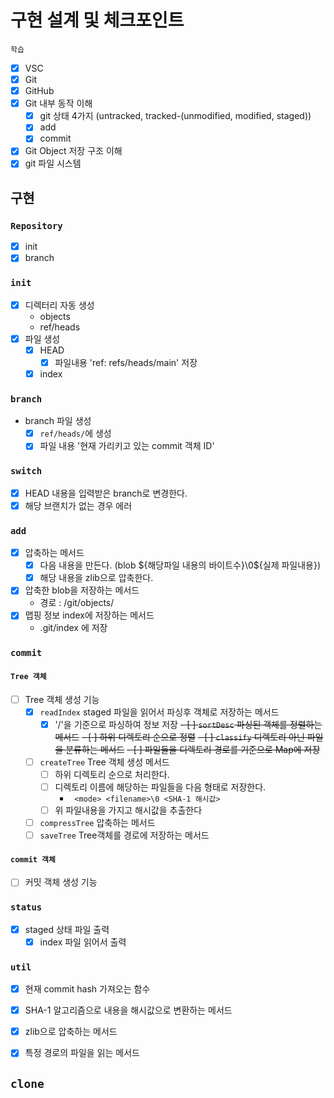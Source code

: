 # 구현 설계 및 체크포인트

`학습`
- [x] VSC
- [x] Git
- [x] GitHub
- [x] Git 내부 동작 이해
  - [x] git 상태 4가지 (untracked, tracked-(unmodified, modified, staged))
  - [x] add
  - [x] commit
- [x] Git Object 저장 구조 이해
- [x] git 파일 시스템

## 구현

### `Repository`

- [x] init
- [x] branch

### `init`

- [x] 디렉터리 자동 생성
  - objects
  - ref/heads
- [x] 파일 생성
  - [x] HEAD
    - [x] 파일내용 'ref: refs/heads/main' 저장
  - [x] index

### `branch`

- branch 파일 생성
  - [x] `ref/heads/`에 생성
  - [x] 파일 내용 '현재 가리키고 있는 commit 객체 ID'

### `switch`

- [x] HEAD 내용을 입력받은 branch로 변경한다.
- [x] 해당 브랜치가 없는 경우 에러

### `add`

- [x] 압축하는 메서드
  - [x] 다음 내용을 만든다. (blob ${해당파일 내용의 바이트수}\0${실제
        파일내용})
  - [x] 해당 내용을 zlib으로 압축한다.
- [x] 압축한 blob을 저장하는 메서드
  - 경로 : /git/objects/
- [x] 맵핑 정보 index에 저장하는 메서드
  - .git/index 에 저장

### `commit`

#### `Tree 객체`
- [ ] Tree 객체 생성 기능
  - [x] `readIndex` staged 파일을 읽어서 파싱후 객체로 저장하는 메서드
    - [x] '/'을 기준으로 파싱하여 정보 저장
  ~~- [ ] `sortDesc` 파싱된 객체를 정렬하는 메서드~~
    ~~-  [ ] 하위 디렉토리 순으로 정렬~~
  ~~- [ ] `classify` 디렉토리 아닌 파일을 분류하는 메서드~~
    ~~- [ ] 파일들을 디렉토리 경로를 기준으로 Map에 저장~~
  - [ ] `createTree` Tree 객체 생성 메서드
    - [ ] 하위 디렉토리 순으로 처리한다.
    - [ ] 디렉토리 이름에 해당하는 파일들을 다음 형태로 저장한다.
      - ` <mode> <filename>\0 <SHA-1 해시값>`
    - [ ] 위 파일내용을 가지고 해시값을 추출한다
  - [ ] `compressTree` 압축하는 메서드
  - [ ] `saveTree` Tree객체를 경로에 저장하는 메서드

#### `commit 객체`
- [ ] 커밋 객체 생성 기능

### `status`
- [x] staged 상태 파일 출력
  - [x] index 파일 읽어서 출력

### `util`

- [x] 현재 commit hash 가져오는 함수
- [x] SHA-1 알고리즘으로 내용을 해시값으로 변환하는 메서드
- [x] zlib으로 압축하는 메서드
- [x] 특정 경로의 파일을 읽는 메서드


## `clone`
